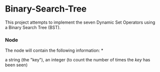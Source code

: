 # Binary-Search-Tree
This project attempts to implement the seven Dynamic Set Operators using a Binary Search Tree (BST). 

### Node
The node will contain the following information:
*

a string (the "key"), an integer (to count the number of times the *key* has been seen)

